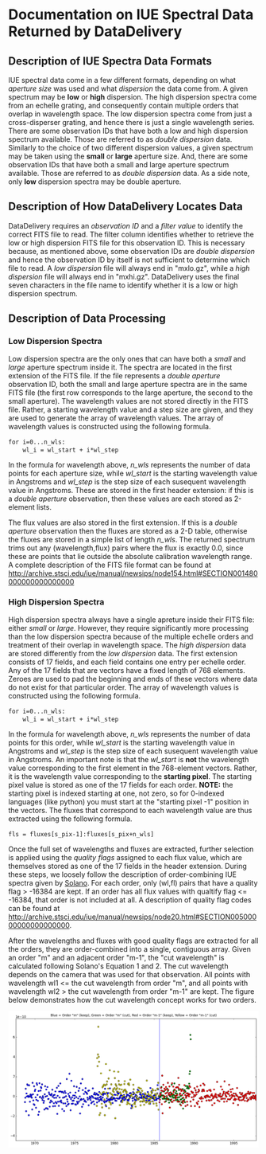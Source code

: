 # Documentation on IUE Spectral Data Returned by DataDelivery

## Description of IUE Spectra Data Formats

IUE spectral data come in a few different formats, depending on what *aperture size* was used and what *dispersion* the data come from.  A given spectrum may be **low** or **high** dispersion.  The high dispersion spectra come from an echelle grating, and consequently contain multiple orders that overlap in wavelength space.  The low dispersion spectra come from just a cross-disperser grating, and hence there is just a single wavelength series.  There are some observation IDs that have both a low and high dispersion spectrum available.  Those are referred to as *double dispersion* data.  Similarly to the choice of two different dispersion values, a given spectrum may be taken using the **small** or **large** aperture size.  And, there are some observation IDs that have both a small and large aperture spectrum available.  Those are referred to as *double dispersion* data.  As a side note, only **low** dispersion spectra may be double aperture.

## Description of How DataDelivery Locates Data

DataDelivery requires an *observation ID* and a *filter value* to identify the correct FITS file to read.  The filter column identifies whether to retrieve the low or high dispersion FITS file for this observation ID.  This is necessary because, as mentioned above, some observation IDs are *double dispersion* and hence the observation ID by itself is not sufficient to determine which file to read.  A *low dispersion* file will always end in "mxlo.gz", while a *high dispersion* file will always end in "mxhi.gz".  DataDelivery uses the final seven characters in the file name to identify whether it is a low or high dispersion spectrum.

## Description of Data Processing

### Low Dispersion Spectra

Low dispersion spectra are the only ones that can have both a *small* and *large* aperture spectrum inside it.  The spectra are located in the first extension of the FITS file.  If the file represents a *double aperture* observation ID, both the small and large aperture spectra are in the same FITS file (the first row corresponds to the large aperture, the second to the small aperture).  The wavelength values are not stored directly in the FITS file.  Rather, a starting wavelength value and a step size are given, and they are used to generate the array of wavelength values.  The array of wavelength values is constructed using the following formula.

    for i=0...n_wls:
        wl_i = wl_start + i*wl_step

In the formula for wavelength above, *n_wls* represents the number of data points for each aperture size, while *wl_start* is the starting wavelength value in Angstroms and *wl_step* is the step size of each susequent wavelength value in Angstroms.  These are stored in the first header extension: if this is a *double aperture* observation, then these values are each stored as 2-element lists.

The flux values are also stored in the first extension.  If this is a *double aperture* observation then the fluxes are stored as a 2-D table, otherwise the fluxes are stored in a simple list of length *n_wls*.  The returned spectrum trims out any (wavelength,flux) pairs where the flux is exactly 0.0, since these are points that lie outside the absolute calibration wavelength range.  A complete description of the FITS file format can be found at http://archive.stsci.edu/iue/manual/newsips/node154.html#SECTION001480000000000000000

### High Dispersion Spectra

High dispersion spectra always have a single apreture inside their FITS file: either *small* or *large*.  However, they require significantly more processing than the low dispersion spectra because of the multiple echelle orders and treatment of their overlap in wavelength space.  The *high dispersion* data are stored differently from the *low dispersion* data.  The first extension consists of 17 fields, and each field contains one entry per echelle order.  Any of the 17 fields that are vectors have a fixed length of 768 elements.  Zeroes are used to pad the beginning and ends of these vectors where data do not exist for that particular order.  The array of wavelength values is constructed using the following formula.

    for i=0...n_wls:
        wl_i = wl_start + i*wl_step

In the formula for wavelength above, *n_wls* represents the number of data points for this order, while *wl_start* is the starting wavelength value in Angstroms and *wl_step* is the step size of each susequent wavelength value in Angstroms.  An important note is that the *wl_start* is **not** the wavelength value corresponding to the first element in the 768-element vectors.  Rather, it is the wavelength value corresponding to the **starting pixel**.  The starting pixel value is stored as one of the 17 fields for each order.  **NOTE:** the starting pixel is indexed starting at one, not zero, so for 0-indexed languages (like python) you must start at the "starting pixel -1" position in the vectors.  The fluxes that correspond to each wavelength value are thus extracted using the following formula.


    fls = fluxes[s_pix-1]:fluxes[s_pix+n_wls]

Once the full set of wavelengths and fluxes are extracted, further selection is applied using the *quality flags* assigned to each flux value, which are themselves stored as one of the 17 fields in the header extension.  During these steps, we loosely follow the description of order-combining IUE spectra given by [Solano](iue_ordercombine.pdf).  For each order, only (wl,fl) pairs that have a quality flag > -16384 are kept.  If an order has all flux values with qualtify flag <= -16384, that order is not included at all.  A description of quality flag codes can be found at http://archive.stsci.edu/iue/manual/newsips/node20.html#SECTION00500000000000000000.

After the wavelengths and fluxes with good quality flags are extracted for all the orders, they are order-combined into a single, contiguous array.  Given an order "m" and an adjacent order "m-1", the "cut wavelength" is calculated following Solano's Equation 1 and 2.  The cut wavelength depends on the camera that was used for that observation.  All points with wavelength wl1 <= the cut wavelength from order "m", and all points with wavelength wl2 > the cut wavelength from order "m-1" are kept.  The figure below demonstrates how the cut wavelength concept works for two orders.

![IUE Order Combine Example](iue_ordercomb.png)
